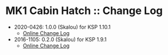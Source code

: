 # MK1 Cabin Hatch :: Change Log

* 2020-0426: 1.0.0 (Skalou) for KSP 1.10.1
	+ [Online Change Log](https://github.com/skalou/Mk1-Cabin-Hatch/blob/master/Mk1-Cabin-Hatch_Changelog)
* 2016-1105: 0.2.0 (Skalou) for KSP 1.9.1
	+ [Online Change Log](https://github.com/skalou/Mk1-Cabin-Hatch/blob/master/Mk1-Cabin-Hatch_Changelog)
